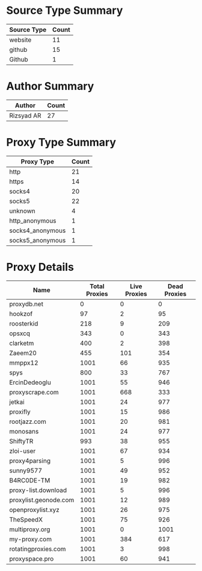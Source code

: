 # Source Type Summary

| Source Type | Count |
|-------------|-------|
| website | 11 |
| github | 15 |
| Github | 1 |


# Author Summary

| Author | Count |
|--------|-------|
| Rizsyad AR | 27 |


# Proxy Type Summary

| Proxy Type | Count |
|------------|-------|
| http | 21 |
| https | 14 |
| socks4 | 20 |
| socks5 | 22 |
| unknown | 4 |
| http_anonymous | 1 |
| socks4_anonymous | 1 |
| socks5_anonymous | 1 |


# Proxy Details

| Name | Total Proxies | Live Proxies | Dead Proxies |
|------|---------------|--------------|---------------|
| proxydb.net | 0 | 0 | 0 |
| hookzof | 97 | 2 | 95 |
| roosterkid | 218 | 9 | 209 |
| opsxcq | 343 | 0 | 343 |
| clarketm | 400 | 2 | 398 |
| Zaeem20 | 455 | 101 | 354 |
| mmppx12 | 1001 | 66 | 935 |
| spys | 800 | 33 | 767 |
| ErcinDedeoglu | 1001 | 55 | 946 |
| proxyscrape.com | 1001 | 668 | 333 |
| jetkai | 1001 | 24 | 977 |
| proxifly | 1001 | 15 | 986 |
| rootjazz.com | 1001 | 20 | 981 |
| monosans | 1001 | 24 | 977 |
| ShiftyTR | 993 | 38 | 955 |
| zloi-user | 1001 | 67 | 934 |
| proxy4parsing | 1001 | 5 | 996 |
| sunny9577 | 1001 | 49 | 952 |
| B4RC0DE-TM | 1001 | 19 | 982 |
| proxy-list.download | 1001 | 5 | 996 |
| proxylist.geonode.com | 1001 | 12 | 989 |
| openproxylist.xyz | 1001 | 26 | 975 |
| TheSpeedX | 1001 | 75 | 926 |
| multiproxy.org | 1001 | 0 | 1001 |
| my-proxy.com | 1001 | 384 | 617 |
| rotatingproxies.com | 1001 | 3 | 998 |
| proxyspace.pro | 1001 | 60 | 941 |

